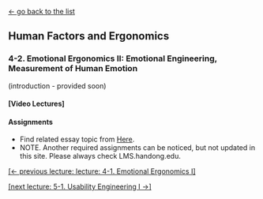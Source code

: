 [← go back to the list](README.md)

## Human Factors and Ergonomics

### 4-2. Emotional Ergonomics II: Emotional Engineering, Measurement of Human Emotion

(introduction - provided soon)

#### [Video Lectures]


#### Assignments
- Find related essay topic from [Here](HFE_Essays.md).
- NOTE. Another required assignments can be noticed, but not updated in this site. Please always check LMS.handong.edu.



[[← previous lecture: lecture: 4-1. Emotional Ergonomics I]](HFE04_1.md)

[[next lecture: 5-1. Usability Engineering I →]](HFE05_1.md)